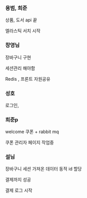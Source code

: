 ### 용범, 희준

상품, 도서 api 끝

엘라스틱 서치 시작

### 창영님

장바구니 구현

세션관리 해야함

Redis , 프론트 자원공유

### 성호

로그인, 


### 희준p

welcome 쿠폰 + rabbit mq

쿠폰 관리자 페이지 작업중

### 설님

장바구니 세션 가져온 데이터 동적 id 할당

결제까지 성공

결제 로그 시작
